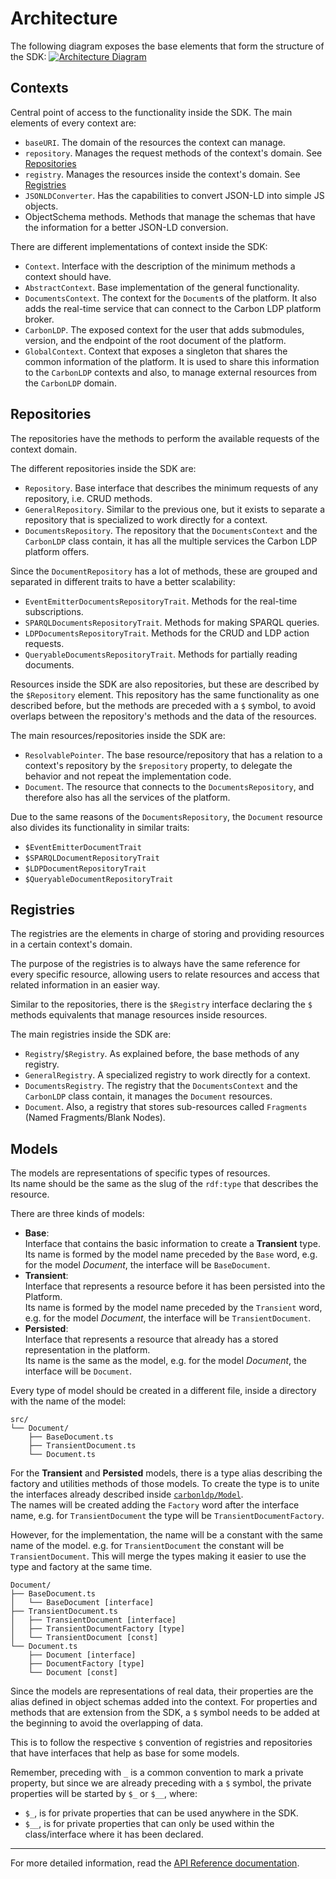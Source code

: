 # Architecture

The following diagram exposes the base elements that form the structure of the SDK:
[![Architecture Diagram][diagram]][diagram]

## Contexts

Central point of access to the functionality inside the SDK.
The main elements of every context are:
  - `baseURI`. The domain of the resources the context can manage.
  - `repository`. Manages the request methods of the context's domain. See [Repositories](#repositories)
  - `registry`. Manages the resources inside the context's domain. See [Registries](#registries)
  - `JSONLDConverter`. Has the capabilities to convert JSON-LD into simple JS objects.
  - ObjectSchema methods. Methods that manage the schemas that have the information for a better JSON-LD conversion.
  
There are different implementations of context inside the SDK:
  - `Context`. Interface with the description of the minimum methods a context should have.
  - `AbstractContext`. Base implementation of the general functionality.
  - `DocumentsContext`. The context for the `Document`s of the platform. It also adds the real-time service that can connect to the Carbon LDP platform broker.
  - `CarbonLDP`. The exposed context for the user that adds submodules, version, and the endpoint of the root document of the platform.
  - `GlobalContext`. Context that exposes a singleton that shares the common information of the platform. It is used to share this information to the `CarbonLDP` contexts and also, to manage external resources from the `CarbonLDP` domain.

## Repositories

The repositories have the methods to perform the available requests of the context domain.

The different repositories inside the SDK are:
  - `Repository`. Base interface that describes the minimum requests of any repository, i.e. CRUD methods.
  - `GeneralRepository`. Similar to the previous one, but it exists to separate a repository that is specialized to work directly for a context.
  - `DocumentsRepository`. The repository that the `DocumentsContext` and the `CarbonLDP` class contain, it has all the multiple services the Carbon LDP platform offers.

Since the `DocumentRepository` has a lot of methods, these are grouped and separated in different traits to have a better scalability:
  - `EventEmitterDocumentsRepositoryTrait`. Methods for the real-time subscriptions.
  - `SPARQLDocumentsRepositoryTrait`. Methods for making SPARQL queries.
  - `LDPDocumentsRepositoryTrait`. Methods for the CRUD and LDP action requests.
  - `QueryableDocumentsRepositoryTrait`. Methods for partially reading documents.

Resources inside the SDK are also repositories, but these are described by the `$Repository` element. 
This repository has the same functionality as one described before, but the methods are preceded with a `$` symbol,
to avoid overlaps between the repository's methods and the data of the resources.

The main resources/repositories inside the SDK are:
  - `ResolvablePointer`. The base resource/repository that has a relation to a context's repository by the `$repository` property, to delegate the behavior and not repeat the implementation code.
  - `Document`. The resource that connects to the `DocumentsRepository`, and therefore also has all the services of the platform.

Due to the same reasons of the `DocumentsRepository`, the `Document` resource also divides its functionality in similar traits:
  - `$EventEmitterDocumentTrait`
  - `$SPARQLDocumentRepositoryTrait`
  - `$LDPDocumentRepositoryTrait`
  - `$QueryableDocumentRepositoryTrait`

## Registries

The registries are the elements in charge of storing and providing resources in a certain context's domain.

The purpose of the registries is to always have the same reference for every specific resource,
allowing users to relate resources and access that related information in an easier way.

Similar to the repositories, there is the `$Registry` interface declaring the `$` methods equivalents
that manage resources inside resources.

The main registries inside the SDK are:
  - `Registry`/`$Registry`. As explained before, the base methods of any registry.
  - `GeneralRegistry`. A specialized registry to work directly for a context.
  - `DocumentsRegistry`. The registry that the `DocumentsContext` and the `CarbonLDP` class contain, it manages the `Document` resources.
  - `Document`. Also, a registry that stores sub-resources called `Fragments` (Named Fragments/Blank Nodes).

## Models

The models are representations of specific types of resources.<br>
Its name should be the same as the slug of the `rdf:type` that describes the resource.

There are three kinds of models:
  - **Base**:<br>
    Interface that contains the basic information to create a **Transient** type.<br>
    Its name is formed by the model name preceded by the `Base` word,
    e.g. for the model _Document_, the interface will be `BaseDocument`. 
  - **Transient**:<br>
    Interface that represents a resource before it has been persisted into the Platform.<br>
    Its name is formed by the model name preceded by the `Transient` word,
    e.g. for the model _Document_, the interface will be `TransientDocument`.
  - **Persisted**:<br>
    Interface that represents a resource that already has a stored representation in the platform.<br>
    Its name is the same as the model,
    e.g. for the model _Document_, the interface will be `Document`.

Every type of model should be created in a different file,
inside a directory with the name of the model:
```text
src/
└── Document/
	├── BaseDocument.ts
	├── TransientDocument.ts
	└── Document.ts
```

For the **Transient** and **Persisted** models, there is a type alias describing
the factory and utilities methods of those models. To create the type is to unite
the interfaces already described inside [`carbonldp/Model`](../src/Model/index.ts).<br>
The names will be created adding the `Factory` word after the interface name,
e.g. for `TransientDocument` the type will be `TransientDocumentFactory`.

However, for the implementation, the name will be a constant with the same name of the model.
e.g. for `TransientDocument` the constant will be `TransientDocument`.
This will merge the types making it easier to use the type and factory at the same time. 

```text
Document/
├── BaseDocument.ts
│	└── BaseDocument [interface]
├── TransientDocument.ts
│	├── TransientDocument [interface]
│	├── TransientDocumentFactory [type]
│	└── TransientDocument [const]
└── Document.ts
	├── Document [interface]
	├── DocumentFactory [type]
	└── Document [const]
```

Since the models are representations of real data, their properties are the alias defined in object schemas added into the context.
For properties and methods that are extension from the SDK, a `$` symbol needs to be added at the beginning to avoid the overlapping of data.

This is to follow the respective `$` convention of registries and repositories that have interfaces that help as base for some models.

Remember, preceding with `_` is a common convention to mark a private property, but since we are already preceding with a `$` symbol,
the private properties will be started by `$_` or `$__`, where:
  - `$_`, is for private properties that can be used anywhere in the SDK.
  - `$__`, is for private properties that can only be used within the class/interface where it has been declared.

---

For more detailed information, read the [API Reference documentation](https://carbonldp.github.io/carbonldp-js-sdk/). 


<!-- Links -->
[diagram]: https://www.lucidchart.com/publicSegments/view/56af8fa0-f27e-497c-98aa-da24012ebfa4/image.png
